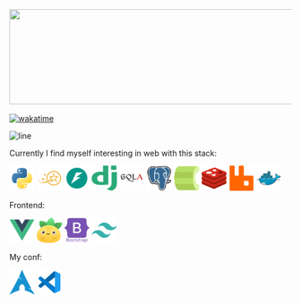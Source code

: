 <div align="center">
    <img src="https://github-readme-stats.vercel.app/api?username=edpyt&hide_border=false&theme=nord&border_radius=0&card_width=1000" height="170" width="1000"/>
</div>

[![wakatime](https://wakatime.com/badge/user/1770871d-539e-4acc-85db-976dae244f9c.svg)](https://wakatime.com/@1770871d-539e-4acc-85db-976dae244f9c)

![line](https://capsule-render.vercel.app/api?type=rect&color=gradient&height=1)


Currently I find myself interesting in web with this stack:

<div>
    <img alt="python" src="assets/backend/python-original.svg" width="45" height="45"/>
    <img alt="litestar" src="assets/backend/litestar.svg" width="45" height="45"/>
    <img alt="fastapi" src="assets/backend/fastapi.svg" width="45" height="45"/>
    <img alt="django" src="assets/backend/django.svg" width="45" height="45"/>
    <img alt="sqlalchemy" src="assets/backend/sqlalchemy.svg" width="45" height="45"/>
    <img alt="postgresql" src="assets/backend/postgresql.svg" width="45" height="45"/>
    <img alt="celery" src="assets/backend/celery.svg" width="45" height="45"/>
    <img alt="redis" src="assets/backend/redis.svg" width="45" height="45"/>
    <img alt="rabbitmq" src="assets/backend/rabbitmq.svg" width="45" height="45"/>
    <img alt="docker" src="assets/devops/docker.svg" width="45" height="45"/>
</div>

Frontend:

<div>
    <img alt="vue" src="assets/frontend/vue.svg" width="45" height="45"/>
    <img alt="pinia" src="assets/frontend/pinia.svg" width="45" height="45"/>
    <img alt="bootstrap" src="assets/frontend/bootstrap.svg" width="45" height="45"/>
    <img alt="tailwind" src="assets/frontend/tailwind.svg" width="45" height="45"/>
</div>


My conf:

<div>
    <img alt="iusearchbtw" src="assets/stack/arch.svg" width="45" height="45"/>
    <img alt="vscode" src="assets/stack/vscode.svg" width="45" height="45"/>
</div>

